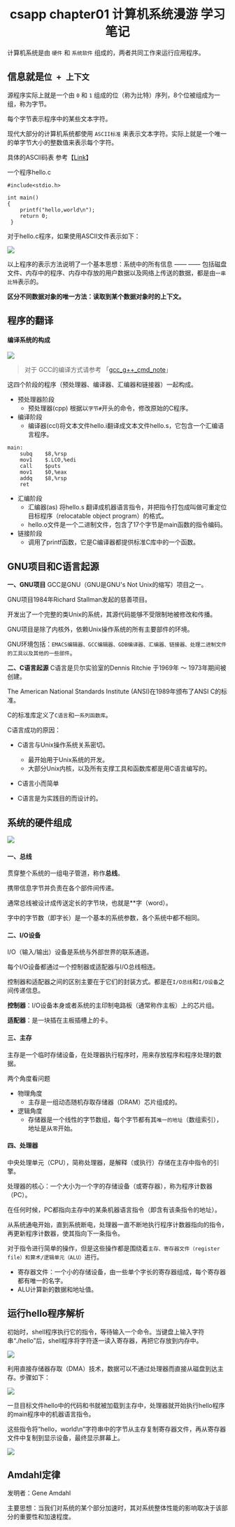 <h1><center> csapp chapter01 计算机系统漫游 学习笔记</center></h1>

计算机系统是由 `硬件` 和 `系统软件` 组成的，两者共同工作来运行应用程序。

## 信息就是`位 + 上下文`
源程序实际上就是一个由 `0` 和 `1` 组成的位（称为比特）序列，8个位被组成为一组，称为字节。

每个字节表示程序中的某些文本字符。

现代大部分的计算机系统都使用 `ASCII标准` 来表示文本字符。实际上就是一个唯一的单字节大小的整数值来表示每个字符。

具体的ASCII码表 参考【[Link]()】

一个程序hello.c

```
#include<stdio.h>

int main()
{
    printf("hello,world\n");
    return 0;
 }
```
对于hello.c程序，如果使用ASCII文件表示如下：

![](./book_img/hello.c的ASCII文件表示.png)

以上程序的表示方法说明了一个基本思想：系统中的所有信息 —— —— 包括磁盘文件、内存中的程序、内存中存放的用户数据以及网络上传送的数据，都是由`一串比特`表示的。

**区分不同数据对象的唯一方法：读取到某个数据对象时的上下文。**

## 程序的翻译

#### 编译系统的构成
![](./book_img/编译系统的构成.png)

>对于 GCC的编译方式请参考 「[gcc_g++_cmd_note](../../../tools/gcc_g++_cmd_note.md)」

这四个阶段的程序（预处理器、编译器、汇编器和链接器）一起构成。

- 预处理器阶段
    - 预处理器(cpp) 根据以`字节#`开头的命令，修改原始的C程序。
- 编译阶段
    - 编译器(ccl)将文本文件hello.i翻译成文本文件hello.s，它包含一个汇编语言程序。
```
main:
    subq    $8,%rsp
    mov1    $.LCO,%edi
    call    $puts
    mov1    $0,%eax
    addq    $8,%rsp
    ret
```

- 汇编阶段
    - 汇编器(as) 将hello.s 翻译成机器语言指令，并把指令打包成叫做可重定位目标程序（relocatable object program）的格式。
    - hello.o文件是一个二进制文件，包含了17个字节是main函数的指令编码。
- 链接阶段
    - 调用了printf函数，它是C编译器都提供标准C库中的一个函数。

## GNU项目和C语言起源

**一、GNU项目**
GCC是GNU（GNU是GNU's Not Unix的缩写）项目之一。

GNU项目1984年Richard Stallman发起的慈善项目。

开发出了一个完整的类Unix的系统，其源代码能够不受限制地被修改和传播。

GNU项目是除了内核外，依赖Unix操作系统的所有主要部件的环境。

GNU环境包括：`EMACS编辑器、GCC编辑器、GDB编译器、汇编器、链接器、处理二进制文件的工具以及其他的一些部件`。

**二、C语言起源**
C语言是贝尔实验室的Dennis Ritchie 于1969年 ～ 1973年期间被创建。

The American National Standards Institute (ANSI)在1989年颁布了ANSI C的标准。

C的标准库定义了`C语言`和`一系列函数库`。

C语言成功的原因：

- C语言与Unix操作系统关系密切。
    - 最开始用于Unix系统的开发。
    - 大部分Unix内核，以及所有支撑工具和函数库都是用C语言编写的。
   
- C语言小而简单
    
- C语言是为实践目的而设计的。

## 系统的硬件组成
![](./book_img/系统的硬件组成.png)

#### 一、总线
贯穿整个系统的一组电子管道，称作**总线**。

携带信息字节并负责在各个部件间传递。

通常总线被设计成传送定长的字节块，也就是**字（word）。

字中的字节数（即字长）是一个基本的系统参数，各个系统中都不相同。

#### 二、I/O设备

I/O（输入/输出）设备是系统与外部世界的联系通道。

每个I/O设备都通过一个控制器或适配器与I/O总线相连。

控制器和适配器之间的区别主要在于它们的封装方式。都是在`I/O总线`和`I/O设备`之间传递信息。

**控制器**：I/O设备本身或者系统的主印制电路板（通常称作主板）上的芯片组。

**适配器**：是一块插在主板插槽上的卡。

#### 三、主存
主存是一个临时存储设备，在处理器执行程序时，用来存放程序和程序处理的数据。

两个角度看问题

- 物理角度
    - 主存是一组动态随机存取存储器（DRAM）芯片组成的。
- 逻辑角度
    - 存储器是一个线性的字节数组，每个字节都有其`唯一的地址`（数组索引），地址是从`零`开始。

#### 四、处理器
中央处理单元（CPU），简称处理器，是解释（或执行）存储在主存中指令的引擎。

处理器的核心：一个大小为一个字的存储设备（或寄存器），称为程序计数器（PC）。

在任何时候，PC都指向主存中的某条机器语言指令（即含有该条指令的地址）。

从系统通电开始，直到系统断电，处理器一直不断地执行程序计数器指向的指令，再更新程序计数器，使其指向下一条指令。

对于指令进行简单的操作，但是这些操作都是围绕着`主存、寄存器文件（register file）和算术/逻辑单元（ALU）`进行。

- 寄存器文件：一个小的存储设备，由一些单个字长的寄存器组成，每个寄存器都有唯一的名字。
- ALU计算新的数据和地址值。

## 运行hello程序解析
初始时，shell程序执行它的指令，等待输入一个命令。当键盘上输入字符串“./hello”后，shell程序将字符逐一读入寄存器，再把它存放到内存中。

![](./book_img/运行hello程序的解析01.png)

利用直接存储器存取（DMA）技术，数据可以不通过处理器而直接从磁盘到达主存。步骤如下：

![](./book_img/运行hello程序的解析02.png)

一旦目标文件hello中的代码和书就被加载到主存中，处理器就开始执行hello程序的main程序中的机器语言指令。

这些指令将“hello，world\n”字符串中的字节从主存复制寄存器文件，再从寄存器文件中复制到显示设备，最终显示屏幕上。

![](./book_img/运行hello程序的解析03.png)

## Amdahl定律

发明者：Gene Amdahl

主要思想：当我们对系统的某个部分加速时，其对系统整体性能的影响取决于该部分的重要性和加速程度。





